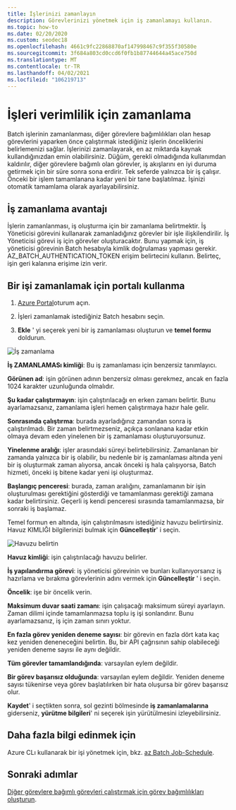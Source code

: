 ```yaml
---
title: İşlerinizi zamanlayın
description: Görevlerinizi yönetmek için iş zamanlamayı kullanın.
ms.topic: how-to
ms.date: 02/20/2020
ms.custom: seodec18
ms.openlocfilehash: 4661c9fc22868870af147998467c9f355f30580e
ms.sourcegitcommit: 3f684a803cd0ccd6f0fb1b87744644a45ace750d
ms.translationtype: MT
ms.contentlocale: tr-TR
ms.lasthandoff: 04/02/2021
ms.locfileid: "106219713"
---
```

# <a name="schedule-jobs-for-efficiency"></a>İşleri verimlilik için zamanlama

Batch işlerinin zamanlanması, diğer görevlere bağımlılıkları olan hesap görevlerini yaparken önce çalıştırmak istediğiniz işlerin önceliklerini belirlemenizi sağlar. İşlerinizi zamanlayarak, en az miktarda kaynak kullandığınızdan emin olabilirsiniz. Düğüm, gerekli olmadığında kullanımdan kaldırılır, diğer görevlere bağımlı olan görevler, iş akışlarını en iyi duruma getirmek için bir süre sonra sona erdirir. Tek seferde yalnızca bir iş çalışır. Önceki bir işlem tamamlanana kadar yeni bir tane başlatılmaz. İşinizi otomatik tamamlama olarak ayarlayabilirsiniz. 

## <a name="benefit-of-job-scheduling"></a>İş zamanlama avantajı

İşlerin zamanlanması, iş oluşturma için bir zamanlama belirtmektir. İş Yöneticisi görevini kullanarak zamanladığınız görevler bir işle ilişkilendirilir. İş Yöneticisi görevi iş için görevler oluşturacaktır. Bunu yapmak için, iş yöneticisi görevinin Batch hesabıyla kimlik doğrulaması yapması gerekir. AZ_BATCH_AUTHENTICATION_TOKEN erişim belirtecini kullanın. Belirteç, işin geri kalanına erişime izin verir. 

## <a name="use-the-portal-to-schedule-a-job"></a>Bir işi zamanlamak için portalı kullanma

   1. [Azure Portal](https://portal.azure.com/)oturum açın.

   2. İşleri zamanlamak istediğiniz Batch hesabını seçin.

   3. **Ekle** ' yi seçerek yeni bir iş zamanlaması oluşturun ve **temel formu** doldurun.



![İş zamanlama][1]

**İş ZAMANLAMASı kimliği**: Bu iş zamanlaması için benzersiz tanımlayıcı.

**Görünen ad**: işin görünen adının benzersiz olması gerekmez, ancak en fazla 1024 karakter uzunluğunda olmalıdır.

**Şu kadar çalıştırmayın**: işin çalıştırılacağı en erken zamanı belirtir. Bunu ayarlamazsanız, zamanlama işleri hemen çalıştırmaya hazır hale gelir.

**Sonrasında çalıştırma**: burada ayarladığınız zamandan sonra iş çalıştırılmadı. Bir zaman belirtmezseniz, açıkça sonlanana kadar etkin olmaya devam eden yinelenen bir iş zamanlaması oluşturuyorsunuz.

**Yinelenme aralığı**: işler arasındaki süreyi belirtebilirsiniz. Zamanlanan bir zamanda yalnızca bir iş olabilir, bu nedenle bir iş zamanlaması altında yeni bir iş oluşturmak zaman alıyorsa, ancak önceki iş hala çalışıyorsa, Batch hizmeti, önceki iş bitene kadar yeni işi oluşturmaz.  

**Başlangıç penceresi**: burada, zaman aralığını, zamanlamanın bir işin oluşturulması gerektiğini gösterdiği ve tamamlanması gerektiği zamana kadar belirtirsiniz. Geçerli iş kendi penceresi sırasında tamamlanmazsa, bir sonraki iş başlamaz.

Temel formun en altında, işin çalıştırılmasını istediğiniz havuzu belirtirsiniz. Havuz KIMLIĞI bilgilerinizi bulmak için **Güncelleştir**' i seçin. 

![Havuzu belirtin][2]


**Havuz kimliği**: işin çalıştırılacağı havuzu belirler.

**İş yapılandırma görevi**: iş yöneticisi görevinin ve bunları kullanıyorsanız iş hazırlama ve bırakma görevlerinin adını vermek için **Güncelleştir** ' i seçin.

**Öncelik**: işe bir öncelik verin.

**Maksimum duvar saati zamanı**: işin çalışacağı maksimum süreyi ayarlayın. Zaman dilimi içinde tamamlanmazsa toplu iş işi sonlandırır. Bunu ayarlamazsanız, iş için zaman sınırı yoktur.

**En fazla görev yeniden deneme sayısı**: bir görevin en fazla dört kata kaç kez yeniden deneneceğini belirtin. Bu, bir API çağrısının sahip olabileceği yeniden deneme sayısı ile aynı değildir.

**Tüm görevler tamamlandığında**: varsayılan eylem değildir.

**Bir görev başarısız olduğunda**: varsayılan eylem değildir. Yeniden deneme sayısı tükenirse veya görev başlatılırken bir hata oluşursa bir görev başarısız olur. 

**Kaydet**' i seçtikten sonra, sol gezinti bölmesinde **iş zamanlamalarına** giderseniz, **yürütme bilgileri**' ni seçerek işin yürütülmesini izleyebilirsiniz.


## <a name="for-more-information"></a>Daha fazla bilgi edinmek için

Azure CLı kullanarak bir işi yönetmek için, bkz. [az Batch Job-Schedule](/cli/azure/batch/job-schedule).

## <a name="next-steps"></a>Sonraki adımlar

[Diğer görevlere bağımlı görevleri çalıştırmak için görev bağımlılıkları oluşturun](batch-task-dependencies.md).





[1]: ./media/batch-job-schedule/add-job-schedule-02.png
[2]: ./media/batch-job-schedule/add-job-schedule-03.png



